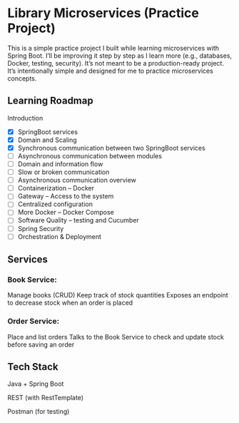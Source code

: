 # Library Microservices (Practice Project)

This is a simple practice project I built while learning microservices with Spring Boot.
I’ll be improving it step by step as I learn more (e.g., databases, Docker, testing, security).
It’s not meant to be a production-ready project. It’s intentionally simple and designed for me to practice microservices concepts.

## Learning Roadmap

 Introduction
 - [x] SpringBoot services
 - [x] Domain and Scaling
 - [x] Synchronous communication between two SpringBoot services
 - [ ] Asynchronous communication between modules
 - [ ] Domain and information flow
 - [ ] Slow or broken communication
 - [ ] Asynchronous communication overview
 - [ ] Containerization – Docker
 - [ ] Gateway – Access to the system
 - [ ] Centralized configuration
 - [ ] More Docker – Docker Compose
 - [ ] Software Quality – testing and Cucumber
 - [ ] Spring Security
 - [ ] Orchestration & Deployment

## Services

### Book Service:
Manage books (CRUD)
Keep track of stock quantities
Exposes an endpoint to decrease stock when an order is placed

### Order Service:
Place and list orders
Talks to the Book Service to check and update stock before saving an order

## Tech Stack

Java + Spring Boot

REST (with RestTemplate)

Postman (for testing)
